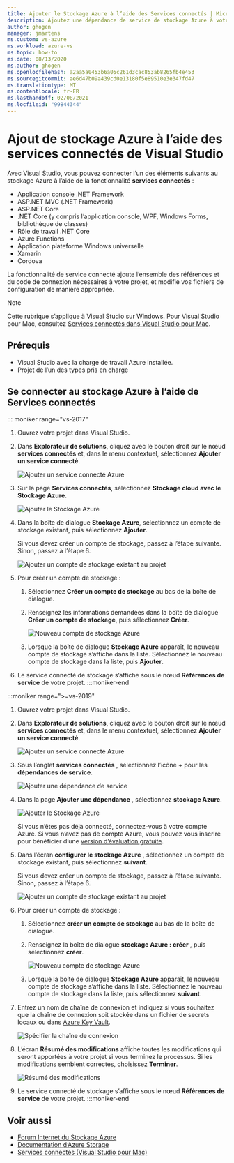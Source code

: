 ```yaml
---
title: Ajouter le Stockage Azure à l’aide des Services connectés | Microsoft Docs
description: Ajoutez une dépendance de service de stockage Azure à votre application à l’aide de Visual Studio Services connectés
author: ghogen
manager: jmartens
ms.custom: vs-azure
ms.workload: azure-vs
ms.topic: how-to
ms.date: 08/13/2020
ms.author: ghogen
ms.openlocfilehash: a2aa5a0453b6a05c261d3cac853ab8265fb4e453
ms.sourcegitcommit: ae6d47b09a439cd0e13180f5e89510e3e347fd47
ms.translationtype: MT
ms.contentlocale: fr-FR
ms.lasthandoff: 02/08/2021
ms.locfileid: "99844344"
---
```

# <a name="adding-azure-storage-by-using-visual-studio-connected-services"></a>Ajout de stockage Azure à l’aide des services connectés de Visual Studio

Avec Visual Studio, vous pouvez connecter l’un des éléments suivants au stockage Azure à l’aide de la fonctionnalité **services connectés** :

- Application console .NET Framework
- ASP.NET MVC (.NET Framework)
- ASP.NET Core
- .NET Core (y compris l’application console, WPF, Windows Forms, bibliothèque de classes)
- Rôle de travail .NET Core
- Azure Functions
- Application plateforme Windows universelle
- Xamarin
- Cordova

La fonctionnalité de service connecté ajoute l’ensemble des références et du code de connexion nécessaires à votre projet, et modifie vos fichiers de configuration de manière appropriée.

> [!NOTE]
> Cette rubrique s’applique à Visual Studio sur Windows. Pour Visual Studio pour Mac, consultez [Services connectés dans Visual Studio pour Mac](/visualstudio/mac/connected-services).
## <a name="prerequisites"></a>Prérequis

- Visual Studio avec la charge de travail Azure installée.
- Projet de l’un des types pris en charge

## <a name="connect-to-azure-storage-using-connected-services"></a>Se connecter au stockage Azure à l’aide de Services connectés

::: moniker range="vs-2017"

1. Ouvrez votre projet dans Visual Studio.

1. Dans **Explorateur de solutions**, cliquez avec le bouton droit sur le nœud **services connectés** et, dans le menu contextuel, sélectionnez **Ajouter un service connecté**.

    ![Ajouter un service connecté Azure](./media/vs-azure-tools-connected-services-storage/add-connected-service.png)

1. Sur la page **Services connectés**, sélectionnez **Stockage cloud avec le Stockage Azure**.

    ![Ajouter le Stockage Azure](./media/vs-azure-tools-connected-services-storage/add-azure-storage.png)

1. Dans la boîte de dialogue **Stockage Azure**, sélectionnez un compte de stockage existant, puis sélectionnez **Ajouter**.

    Si vous devez créer un compte de stockage, passez à l’étape suivante. Sinon, passez à l’étape 6.

    ![Ajouter un compte de stockage existant au projet](./media/vs-azure-tools-connected-services-storage/select-azure-storage-account.png)

1. Pour créer un compte de stockage :

   1. Sélectionnez **Créer un compte de stockage** au bas de la boîte de dialogue.

   1. Renseignez les informations demandées dans la boîte de dialogue **Créer un compte de stockage**, puis sélectionnez **Créer**.

       ![Nouveau compte de stockage Azure](./media/vs-azure-tools-connected-services-storage/create-storage-account.png)

   1. Lorsque la boîte de dialogue **Stockage Azure** apparaît, le nouveau compte de stockage s’affiche dans la liste. Sélectionnez le nouveau compte de stockage dans la liste, puis **Ajouter**.

1. Le service connecté de stockage s’affiche sous le nœud **Références de service** de votre projet.
:::moniker-end

:::moniker range=">=vs-2019"

1. Ouvrez votre projet dans Visual Studio.

1. Dans **Explorateur de solutions**, cliquez avec le bouton droit sur le nœud **services connectés** et, dans le menu contextuel, sélectionnez **Ajouter un service connecté**.

    ![Ajouter un service connecté Azure](./media/vs-azure-tools-connected-services-storage/vs-2019/add-connected-service.png)

1. Sous l’onglet **services connectés** , sélectionnez l’icône + pour les **dépendances de service**.

    ![Ajouter une dépendance de service](./media/vs-azure-tools-connected-services-storage/vs-2019/connected-services-tab.png)

1. Dans la page **Ajouter une dépendance** , sélectionnez **stockage Azure**.

    ![Ajouter le Stockage Azure](./media/vs-azure-tools-connected-services-storage/vs-2019/add-azure-storage.png)

    Si vous n’êtes pas déjà connecté, connectez-vous à votre compte Azure. Si vous n’avez pas de compte Azure, vous pouvez vous inscrire pour bénéficier d’une [version d’évaluation gratuite](https://azure.microsoft.com/account/free).

1. Dans l’écran **configurer le stockage Azure** , sélectionnez un compte de stockage existant, puis sélectionnez **suivant**.

    Si vous devez créer un compte de stockage, passez à l’étape suivante. Sinon, passez à l’étape 6.

    ![Ajouter un compte de stockage existant au projet](./media/vs-azure-tools-connected-services-storage/vs-2019/select-azure-storage-account.png)

1. Pour créer un compte de stockage :

   1. Sélectionnez **créer un compte de stockage** au bas de la boîte de dialogue.

   1. Renseignez la boîte de dialogue **stockage Azure : créer** , puis sélectionnez **créer**.

       ![Nouveau compte de stockage Azure](./media/vs-azure-tools-connected-services-storage/vs-2019/create-storage-account.png)

   1. Lorsque la boîte de dialogue **Stockage Azure** apparaît, le nouveau compte de stockage s’affiche dans la liste. Sélectionnez le nouveau compte de stockage dans la liste, puis sélectionnez **suivant**.

1. Entrez un nom de chaîne de connexion et indiquez si vous souhaitez que la chaîne de connexion soit stockée dans un fichier de secrets locaux ou dans [Azure Key Vault](/azure/key-vault).

   ![Spécifier la chaîne de connexion](./media/vs-azure-tools-connected-services-storage/vs-2019/connection-string.png)

1. L’écran **Résumé des modifications** affiche toutes les modifications qui seront apportées à votre projet si vous terminez le processus. Si les modifications semblent correctes, choisissez **Terminer**.

   ![Résumé des modifications](./media/vs-azure-tools-connected-services-storage/vs-2019/summary-of-changes.png)

1. Le service connecté de stockage s’affiche sous le nœud **Références de service** de votre projet.
:::moniker-end

## <a name="see-also"></a>Voir aussi

- [Forum Internet du Stockage Azure](https://social.msdn.microsoft.com/forums/azure/home?forum=windowsazuredata)
- [Documentation d’Azure Storage](/azure/storage/)
- [Services connectés (Visual Studio pour Mac)](/visualstudio/mac/connected-services)
